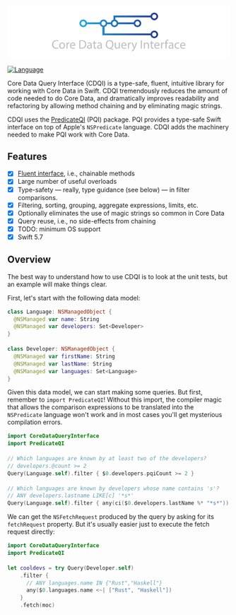 ![CoreDataQueryInterface](CoreDataQueryInterface.png)

[![Language](https://img.shields.io/badge/Swift-5.7-blue.svg)](http://swift.org)

Core Data Query Interface (CDQI) is a type-safe, fluent, intuitive library for working with Core Data in Swift. CDQI tremendously reduces the amount of code needed to do Core Data, and dramatically improves readability and refactoring by allowing method chaining and by eliminating magic strings.

CDQI uses the [PredicateQI](https://github.com/prosumma/PredicateQI) (PQI) package. PQI provides a type-safe Swift interface on top of Apple's `NSPredicate` language. CDQI adds the machinery needed to make PQI work with Core Data. 

## Features

- [x] [Fluent interface](http://en.wikipedia.org/wiki/Fluent_interface), i.e., chainable methods
- [x] Large number of useful overloads
- [x] Type-safety &mdash; really, type guidance (see below) &mdash; in filter comparisons.
- [x] Filtering, sorting, grouping, aggregate expressions, limits, etc.
- [x] Optionally eliminates the use of magic strings so common in Core Data
- [x] Query reuse, i.e., no side-effects from chaining
- [x] TODO: minimum OS support
- [x] Swift 5.7

## Overview

The best way to understand how to use CDQI is to look at the unit tests, but an example will make things clear.

First, let's start with the following data model:

```swift
class Language: NSManagedObject {
  @NSManaged var name: String
  @NSManaged var developers: Set<Developer>
}

class Developer: NSManagedObject {
  @NSManaged var firstName: String
  @NSManaged var lastName: String
  @NSManaged var languages: Set<Language>
}
```

Given this data model, we can start making some queries. But first, remember to `import PredicateQI`! Without this import, the compiler magic that allows the comparison expressions to be translated into the `NSPredicate` language won't work and in most cases you'll get mysterious compilation errors.

```swift
import CoreDataQueryInterface
import PredicateQI

// Which languages are known by at least two of the developers?
// developers.@count >= 2
Query(Language.self).filter { $0.developers.pqiCount >= 2 }

// Which languages are known by developers whose name contains 's'? 
// ANY developers.lastname LIKE[c] '*s*'
Query(Language.self).filter { any(ci($0.developers.lastName %* "*s*")) }
```

We can get the `NSFetchRequest` produced by the query by asking for its `fetchRequest` property. But it's usually easier just to execute the fetch request directly:

```swift
import CoreDataQueryInterface
import PredicateQI

let cooldevs = try Query(Developer.self)
    .filter { 
      // ANY languages.name IN {"Rust","Haskell"}
      any($0.languages.name <~| ["Rust", "Haskell"])
    }
    .fetch(moc)
```
